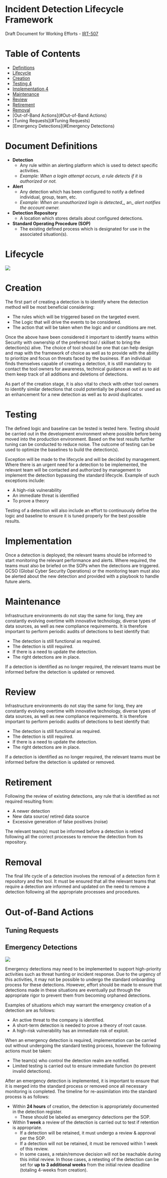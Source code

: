# Incident Detection Lifecycle Framework

Draft Document for Working Efforts - [IRT-507](https://jira.godaddy.com/browse/IRT-507)

# Table of Contents

* [Definitions](#Definitions)
* [Lifecycle](#Lifecycle)
* [Creation](#Creation)
* [Testing 4](#Testing)
* [Implementation 4](#Implementation)
* [Maintenance](#Maintenance)
* [Review](#Review)
* [Retirement](#Retirement)
* [Removal](#Removal)
* [Out-of-Band Actions](#Out-of-Band Actions)
* [Tuning Requests](#Tuning Requests)
* [Emergency Detections](#Emergency Detections)

# Document Definitions

- **Detection**
  - Any rule within an alerting platform which is used to detect specific activities.
  - _Example: When a login attempt occurs, a rule_ _detects_ _if it is authorized or not._
- **Alert**
  - Any detection which has been configured to notify a defined individual, group, team, etc.
  - _Example: When an unauthorized login is_ _detected__, an_ _alert_ _notifies the account owner._
- **Detection Repository**
  - A location which stores details about configured detections.
- **Standard Operating Procedure (SOP)**
  - The existing defined process which is designated for use in the associated situation(s).

# Lifecycle

![](https://github.com/gdcorp-infosec/security-detections-framework/blob/main/documentation/Lifecycle.png)

# Creation

The first part of creating a detection is to identify where the detection method will be most beneficial considering:

- The rules which will be triggered based on the targeted event.
- The Logic that will drive the events to be considered.
- The action that will be taken when the logic and or conditions are met.

Once the above have been considered it important to identify teams within Security with ownership of the preferred tool / skillset to bring the detection(s) alive. The choice of tool should be one that can help design and map with the framework of choice as well as to provide with the ability to prioritize and focus on threats faced by the business. If an individual finds themselves capable of creating a detection, it is still mandatory to contact the tool owners for awareness, technical guidance as well as to aid them keep track of all additions and deletions of detections.

As part of the creation stage, it is also vital to check with other tool owners to identify similar detections that could potentially be phased out or used as an enhancement for a new detection as well as to avoid duplicates.

# Testing

The defined logic and baseline can be tested is tested here. Testing should be carried out in the development environment where possible before being moved into the production environment. Based on the test results further tuning can be conducted to reduce noise. The outcome of testing can be used to optimize the baselines to build the detection(s).

Exception will be made to the lifecycle and will be decided by management. Where there is an urgent need for a detection to be implemented, the relevant team will be contacted and authorized by management to implement the detection bypassing the standard lifecycle. Example of such exceptions include:

- A high-risk vulnerability
- An immediate threat is identified
- To prove a theory

Testing of a detection will also include an effort to continuously define the logic and baseline to ensure it is tuned properly for the best possible results.

# Implementation

Once a detection is deployed; the relevant teams should be informed to start monitoring the relevant performance and alerts. Where required, the teams must also be briefed on the SOPs when the detections are triggered. GCSO (Global Cyber Security Operations) or the monitoring team must also be alerted about the new detection and provided with a playbook to handle future alerts.

# Maintenance

Infrastructure environments do not stay the same for long, they are constantly evolving overtime with innovative technology, diverse types of data sources, as well as new compliance requirements. It is therefore important to perform periodic audits of detections to best identify that:

- The detection is still functional as required.
- The detection is still required.
- If there is a need to update the detection.
- The right detections are in place.

If a detection is identified as no longer required, the relevant teams must be informed before the detection is updated or removed.

# Review

Infrastructure environments do not stay the same for long, they are constantly evolving overtime with innovative technology, diverse types of data sources, as well as new compliance requirements. It is therefore important to perform periodic audits of detections to best identify that:

- The detection is still functional as required.
- The detection is still required.
- If there is a need to update the detection.
- The right detections are in place.

If a detection is identified as no longer required, the relevant teams must be informed before the detection is updated or removed.

# Retirement

Following the review of existing detections, any rule that is identified as not required resulting from:

- A newer detection
- New data source/ retired data source
- Excessive generation of false positives (noise)

The relevant team(s) must be informed before a detection is retired following all the correct processes to remove the detection from its repository.

# Removal

The final life cycle of a detection involves the removal of a detection form it repository and the tool. It must be ensured that all the relevant teams that require a detection are informed and updated on the need to remove a detection following all the appropriate processes and procedures.

# Out-of-Band Actions

## Tuning Requests

## Emergency Detections

![](https://github.com/gdcorp-infosec/security-detections-framework/blob/main/documentation/Emergency%20Detections.png)

Emergency detections may need to be implemented to support high-priority activities such as threat hunting or incident response. Due to the urgency of this activities, it may not be possible to undergo the standard onboarding process for these detections. However, effort should be made to ensure that detections made in these situations are eventually put through the appropriate rigor to prevent them from becoming orphaned detections.

Examples of situations which may warrant the emergency creation of a detection are as follows:

- An active threat to the company is identified.
- A short-term detection is needed to prove a theory of root cause.
- A high-risk vulnerability has an immediate risk of exploit.

When an emergency detection is required, implementation can be carried out without undergoing the standard testing process, however the following actions must be taken:

- The team(s) who control the detection realm are notified.
- Limited testing is carried out to ensure immediate function (to prevent invalid detections).

After an emergency detection is implemented, it is important to ensure that it is merged into the standard process or removed once all necessary monitoring is completed. The timeline for re-assimilation into the standard process is as follows:

- Within **24 hours** of creation, the detection is appropriately documented in the detection register.
  - These should be labeled as emergency detections per the SOP.
- Within **1 week** a review of the detection is carried out to test if retention is appropriate.
  - If a detection will be retained, it must undergo a review &amp; approval per the SOP.
  - If a detection will not be retained, it must be removed within 1 week of this review.
  - In some cases, a retain/remove decision will not be reachable during this initial review. In those cases, a retesting of the detection can be set for **up to 3 additional weeks** from the initial review deadline (totaling 4-weeks from creation).
